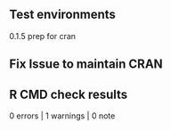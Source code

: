 ## Test environments
0.1.5 prep for cran
  
## Fix Issue to maintain CRAN


## R CMD check results

0 errors | 1 warnings | 0 note
